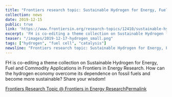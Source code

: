 ```yaml
---
title: "Frontiers research topic: Sustainable Hydrogen for Energy, Fuel and Commodity Applications"
collection: news
date: 2019-12-15
public: true
link: 'https://www.frontiersin.org/research-topics/12410/sustainable-hydrogen-for-energy-fuel-and-commodity-applications'
excerpt: 'FH is co-editing a theme collection on Sustainable Hydrogen for Energy, Fuel and Commodity Applications in Frontiers in Energy Research. How can the hydrogen economy overcome its dependence on fossil fuels and become more sustainable? Share your wisdom!'
teaser: "/images/2019-12-17-hydrogen_small.png"
tags: ["hydrogen", "fuel cell", "catalysis"]
newsline: "Frontiers research topic: Sustainable Hydrogen for Energy, Fuel and Commodity Applications"
---
```


FH is co-editing a theme collection on Sustainable Hydrogen for Energy, Fuel and Commodity Applications in Frontiers in Energy Research. How can the hydrogen economy overcome its dependence on fossil fuels and become more sustainable? Share your wisdom! 

<i class="fa fa-external-link-alt" aria-hidden="true" title="external link"></i> <a href="https://www.frontiersin.org/research-topics/12410/sustainable-hydrogen-for-energy-fuel-and-commodity-applications" rel="permalink">Frontiers Research Topic @ Frontiers in Energy Research<span class="sr-only">Permalink</span></a>